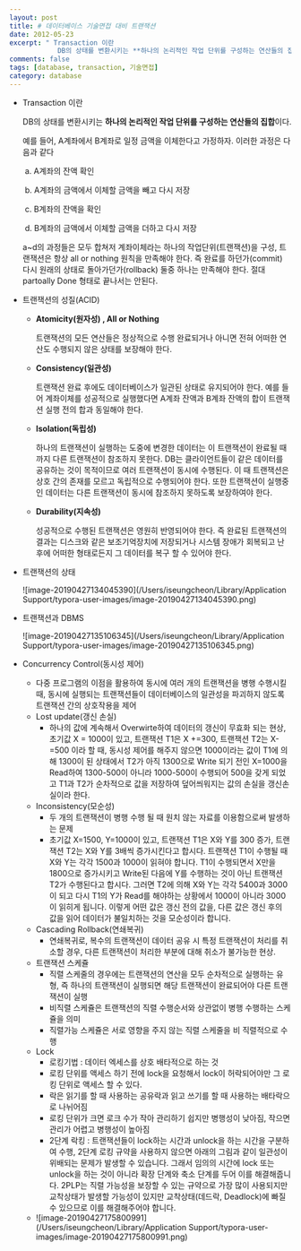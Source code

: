 ```yaml
---
layout: post
title: # 데이터베이스 기술면접 대비 트랜잭션
date: 2012-05-23
excerpt: " Transaction 이란
            DB의 상태를 변환시키는 **하나의 논리적인 작업 단위를 구성하는 연산들의 집합"
comments: false
tags: [database, transaction, 기술면접]
category: database
---
```



+ Transaction 이란

  DB의 상태를 변환시키는 **하나의 논리적인 작업 단위를 구성하는 연산들의 집합**이다.

  예를 들어, A계좌에서 B계좌로 일정 금액을 이체한다고 가정하자. 이러한 과정은 다음과 같다

  ​	a.  A계좌의 잔액 확인

  ​	b.  A계좌의 금액에서 이체할 금액을 빼고 다시 저장

  ​	c.  B계좌의 잔액을 확인

  ​	d. B계좌의 금액에서 이체할 금액을 더하고 다시 저장

  a~d의 과정들은 모두 합쳐저 계좌이체라는 하나의 작업단위(트랜잭션)을 구성, 트랜잭션은 항상 all or nothing 원칙을 만족해야 한다. 즉 완료를 하던가(commit) 다시 원래의 상태로 돌아가던가(rollback) 둘중 하나는 만족해야 한다. 절대 partoally Done 형태로 끝나서는 안된다.

+ 트랜잭션의 성질(ACID)

  + **Atomicity(원자성) , All or Nothing**

    트랜잭션의 모든 연산들은 정상적으로 수행 완료되거나 아니면 전혀 어떠한 연산도 수행되지 않은 상태를 보장해야 한다.

  + **Consistency(일관성)**

    트랜잭션 완료 후에도 데이터베이스가 일관된 상태로 유지되어야 한다. 예를 들어 계좌이체를 성공적으로 실행했다면 A계좌 잔액과 B계좌 잔액의 합이 트랜잭션 실행 전의 합과 동일해야 한다.

  + **Isolation(독립성)**

    하나의 트랜잭션이 실행하는 도중에 변경한 데이터는 이 트랜잭션이 완료될 때까지 다른 트랜잭션이 참조하지 못한다. DB는 클라이언트들이 같은 데이터를 공유하는 것이 목적이므로 여러 트랜잭션이 동시에 수행된다. 이 때 트랜잭션은 상호 간의 존재를 모르고 독립적으로 수행되어야 한다. 또한 트랜잭션이 실행중인 데이터는 다른 트랜잭션이 동시에 참조하지 못하도록 보장하여야 한다.

  + **Durability(지속성)**

    성공적으로 수행된 트랜잭션은 영원히 반영되어야 한다. 즉 완료된 트랜잭션의 결과는 디스크와 같은 보조기억장치에 저장되거나 시스템 장애가 회복되고 난 후에 어떠한 형태로든지 그 데이터를 복구 할 수 있어야 한다.

+ 트랜잭션의 상태

  ![image-20190427134045390](/Users/iseungcheon/Library/Application Support/typora-user-images/image-20190427134045390.png)

+ 트랜잭션과 DBMS

  ![image-20190427135106345](/Users/iseungcheon/Library/Application Support/typora-user-images/image-20190427135106345.png)

+ Concurrency Control(동시성 제어)

  + 다중 프로그램의 이점을 활용하여 동시에 여러 개의 트랜잭션을 병행 수행시킬 때, 동시에 실행되는 트랜잭션들이 데이터베이스의 일관성을 파괴하지 않도록 트랜잭션 간의 상호작용을 제어
  + Lost update(갱신 손실)
    + 하나의 값에 계속해서 Overwirte하여 데이터의 갱신이 무효화 되는 현상,  초기값 X = 1000이 있고, 트랜잭션 T1은 X +=300, 트랜잭션 T2는 X-=500 이라 할 때, 동시성 제어를 해주지 않으면 1000이라는 값이 T1에 의해 1300이 된 상태에서 T2가 아직 1300으로 Write 되기 전인 X=1000을 Read하여 1300-500이 아니라 1000-500이 수행되어 500을 갖게 되었고 T1과 T2가 순차적으로 값을 저장하여 덮어씌워지는 값의 손실을 갱신손실이라 한다.
  + Inconsistency(모순성)
    + 두 개의 트랜잭션이 병행 수행 될 때 원치 않는 자료를 이용함으로써 발생하는 문제
    + 초기값 X=1500, Y=1000이 있고, 트랜잭션 T1은 X와 Y를 300 증가, 트랜잭션 T2는 X와 Y를 3배씩 증가시킨다고 합시다. 트랜잭션 T1이 수행될 때 X와 Y는 각각 1500과 1000이 읽혀야 합니다. T1이 수행되면서 X만을 1800으로 증가시키고 Write된 다음에 Y를 수행하는 것이 아닌 트랜잭션 T2가 수행된다고 합시다. 그러면 T2에 의해 X와 Y는 각각 5400과 3000이 되고 다시 T1의 Y가 Read를 해야하는 상황에서 1000이 아니라 3000이 읽히게 됩니다. 이렇게 어떤 값은 갱신 전의 값을, 다른 값은 갱신 후의 값을 읽어 데이터가 불일치하는 것을 모순성이라 합니다. 
  + Cascading Rollback(연쇄복귀)
    + 연쇄복귀로, 복수의 트랜잭션이 데이터 공유 시 특정 트랜잭션이 처리를 취소할 경우, 다른 트랜잭션이 처리한 부분에 대해 취소가 불가능한 현상.
  + 트랜잭션 스케쥴
    + 직렬 스케줄의 경우에는 트랜잭션의 연산을 모두 순차적으로 실행하는 유형, 즉 하나의 트랜잭션이 실행되면 해당 트랜잭션이 완료되어야 다른 트랜잭션이 실행
    + 비직렬 스케쥴은 트랜잭션의 직렬 수행순서와 상관없이 병행 수행하는 스케쥴을 의미
    + 직렬가능 스케쥴은 서로 영향을 주지 않는 직렬 스케줄을 비 직렬적으로 수행
  + Lock
    + 로킹기법 : 데이터 엑세스를 상호 배타적으로 하는 것
    + 로킹 단위를 액세스 하기 전에 lock을 요청해서 lock이 허락되어야만 그 로킹 단위로 액세스 할 수 있다.
    + 락은 읽기를 할 때 사용하는 공유락과 읽고 쓰기를 할 때 사용하는 배타락으로 나뉘어짐
    + 로킹 단위가 크면 로크 수가 작아 관리하기 쉽지만 병행성이 낮아짐, 작으면 관리가 어렵고 병행성이 높아짐
    + 2단계 락킹 : 트랜잭션들이 lock하는 시간과 unlock을 하는 시간을 구분하여 수행,  2단계 로킹 규약을 사용하지 않으면 아래의 그림과 같이 일관성이 위배되는 문제가 발생할 수 있습니다. 그래서 임의의 시간에 lock 또는 unlock을 하는 것이 아니라 확장 단계와 축소 단계를 두어 이를 해결해줍니다. 2PLP는 직렬 가능성을 보장할 수 있는 규약으로 가장 많이 사용되지만 교착상태가 발생할 가능성이 있지만 교착상태(데드락, Deadlock)에 빠질 수 있으므로 이를 해결해주어야 합니다.
  + ![image-20190427175800991](/Users/iseungcheon/Library/Application Support/typora-user-images/image-20190427175800991.png)

  
